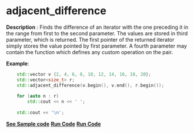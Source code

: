 # adjacent_difference

**Description** : Finds the difference of an iterator with the one preceding it in the range from first to the second parameter. The values are stored in third parameter, which is returned. The first pointer of the returned iterator simply stores the value pointed by first parameter. A fourth parameter may contain the function which defines any custom operation on the pair.

**Example**:
```cpp
    std::vector v {2, 4, 6, 8, 10, 12, 14, 16, 18, 20};
	std::vector<size_t> r;
    std::adjacent_difference(v.begin(), v.end(), r.begin());
 
    for (auto n : r)
        std::cout << n << ' ';
 
    std::cout << '\n';

```
**[See Sample code](../snippets/algorithm/adjacent_difference.cpp)**
**[Run Code](https://ideone.com/UJIyxi)**
**[Run Code](https://rextester.com/MUMXYS97563)**